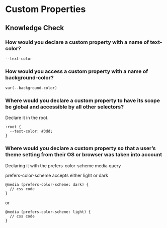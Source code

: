 # Custom Properties

## Knowledge Check

### How would you declare a custom property with a name of text-color?

```
--text-color
```

### How would you access a custom property with a name of background-color?

```
var(--background-color)
```

### Where would you declare a custom property to have its scope be global and accessible by all other selectors?

Declare it in the root.

```
:root {
  --text-color: #3dd;
}
```

### Where would you declare a custom property so that a user’s theme setting from their OS or browser was taken into account

Declaring it with the prefers-color-scheme media query

prefers-color-scheme accepts either light or dark

```
@media (prefers-color-scheme: dark) {
  // css code
}
```

or 

```
@media (prefers-color-scheme: light) {
  // css code
}
```